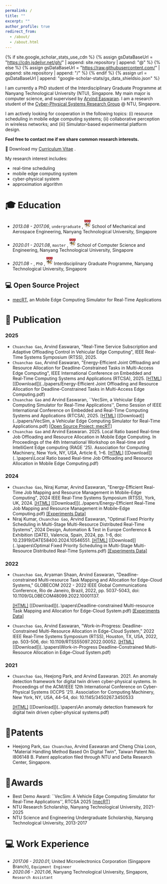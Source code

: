 ```yaml
---
permalink: /
title: ""
excerpt: ""
author_profile: true
redirect_from: 
  - /about/
  - /about.html
---
```


{% if site.google_scholar_stats_use_cdn %}
{% assign gsDataBaseUrl = "https://cdn.jsdelivr.net/gh/" | append: site.repository | append: "@" %}
{% else %}
{% assign gsDataBaseUrl = "https://raw.githubusercontent.com/" | append: site.repository | append: "/" %}
{% endif %}
{% assign url = gsDataBaseUrl | append: "google-scholar-stats/gs_data_shieldsio.json" %}

<span class='anchor' id='about-me'></span>

I am currently a PhD student of the Interdisciplinary Graduate Programme at Nanyang Technological University (NTU), Singapore. My main major is computer science, and supervised by [Arvind Easwaran](https://personal.ntu.edu.sg/arvinde/). I am a research student of the [Cyber-Physical Systems Research Group](https://cps-research-group.github.io/)  @ NTU, Singapore.



I am actively looking for cooperation in the following topics: (i) resource scheduling in mobile edge computing systems; (ii) collaborative perception in wireless networks; and (iii) Simulator-based experimental platform design.



**Feel free to contact me if we share common research interests.**



:page_facing_up: ​Download my [Curriculum Vitae](../papers/AcademicCV.pdf) .



My research interest includes:

- real-time scheduling
- mobile edge computing system
- cyber-physical system
- approximation algorithm

<span class='anchor' id='-educations'></span>

# 🎓 Education
- *2013.08 - 2017.06*,  `undergraduate` , <a href="https://www.ntu.edu.sg/"><img class="png" src="/images/NTU.png" width="20pt"></a> School of Mechanical and Aerospace Engineering, Nanyang Technological University, Singapore

- *2020.01 - 2021.08*, `master` , <a href="https://www.ntu.edu.sg/"><img class="png" src="/images/NTU.png" width="20pt"></a> School of Computer Science and Engineering, Nanyang Technological University, Singapore
- *2021.08 -*   , `PhD` , <a href="https://www.ntu.edu.sg/"><img class="png" src="/images/NTU.png" width="20pt"></a> Interdisciplinary Graduate Programme, Nanyang Technological University, Singapore



<span class='anchor' id='-projects'></span>

## 💻 Open Source Project

- [mecRT](https://github.com/gaochuanchao/mecRT/tree/main/src), an Mobile Edge Computing Simulator for Real-Time Applications



<span class='anchor' id='-publications'></span>

# 📝 Publication

### 2025
- `Chuanchao Gao`, Arvind Easwaran, "Real-Time Service Subscription and Adaptive Offloading Control in Vehicular Edge Computing", IEEE Real-Time Systems Symposium (RTSS), 2025.
- `Chuanchao Gao`, Arvind Easwaran, "Energy-Efficient Joint Offloading and Resource Allocation for Deadline-Constrained Tasks in Multi-Access Edge Computing", IEEE International Conference on Embedded and Real-Time Computing Systems and Applications (RTCSA), 2025.  [[HTML]](https://ieeexplore-ieee-org.remotexs.ntu.edu.sg/document/11153106) [[Download]](../papers/Energy-Efficient Joint Offloading and Resource Allocation for Deadline-Constrained Tasks in Multi-Access Edge Computing.pdf) 
- `Chuanchao Gao` and Arvind Easwaran, ``VecSim, a Vehicular Edge Computing Simulator for Real-Time Applications'', Demo Session of IEEE International Conference on Embedded and Real-Time Computing Systems and Applications (RTCSA), 2025. [[HTML]](https://ieeexplore.ieee.org/document/11153192) [[Download]](../papers/VecSim, a Vehicular Edge Computing Simulator for Real-Time Applications.pdf) [[Open Source Project: mecRT]](https://github.com/gaochuanchao/mecRT/tree/main/src)
- `Chuanchao Gao` and Arvind Easwaran. 2025. Local Ratio based Real-time Job Offloading and Resource Allocation in Mobile Edge Computing. In Proceedings of the 4th International Workshop on Real-time and IntelliGent Edge computing (RAGE '25). Association for Computing Machinery, New York, NY, USA, Article 6, 1–6. [[HTML]](https://doi.org/10.1145/3722567.3727843) [[Download]](..\papers\Local Ratio based Real-time Job Offloading and Resource Allocation in Mobile Edge Computing.pdf) 

### 2024

- `Chuanchao Gao`, Niraj Kumar, Arvind Easwaran, "Energy-Efficient Real-Time Job Mapping and Resource Management in Mobile-Edge Computing", 2024 IEEE Real-Time Systems Symposium (RTSS), York, UK, 2024. [[HTML]](https://ieeexplore.ieee.org/abstract/document/10844747)  [[Download]](../papers/Energy-Efficient Real-Time Job Mapping and Resource Management in Mobile-Edge Computing.pdf) [[Experiments Data]](https://github.com/CPS-research-group/CPS-NTU-Public/tree/RTSS2024)
- Niraj Kumar, `Chuanchao Gao`, Arvind Easwaran, "Optimal Fixed Priority Scheduling in Multi-Stage Multi-Resource Distributed Real-Time Systems", 2024 Design, Automation & Test in Europe Conference & Exhibition (DATE), Valencia, Spain, 2024, pp. 1-6, doi: 10.23919/DATE58400.2024.10546551. [[HTML]](https://ieeexplore-ieee-org.remotexs.ntu.edu.sg/abstract/document/10546551)  [[Download]](..\papers\Optimal Fixed Priority Scheduling in Multi-Stage Multi-Resource Distributed Real-Time Systems.pdf) [[Experiments Data]](https://github.com/CPS-research-group/CPS-NTU-Public/tree/DATE2024) 

### 2022

- `Chuanchao Gao`, Aryaman Shaan, Arvind Easwaran, "Deadline-constrained Multi-resource Task Mapping and Allocation for Edge-Cloud Systems," GLOBECOM 2022 - 2022 IEEE Global Communications Conference, Rio de Janeiro, Brazil, 2022, pp. 5037-5043, doi: 10.1109/GLOBECOM48099.2022.10001137.  

  [[HTML]](https://ieeexplore.ieee.org/abstract/document/10001137)  [[Download]](..\papers\Deadline-constrained Multi-resource Task Mapping and Allocation for Edge-Cloud System.pdf) [[Experiments Data]](https://github.com/CPS-research-group/CPS-NTU-Public/tree/GLOBECOM2022) 

- `Chuanchao Gao`, Arvind Easwaran, "Work-in-Progress: Deadline-Constrained Multi-Resource Allocation in Edge-Cloud System," 2022 IEEE Real-Time Systems Symposium (RTSS), Houston, TX, USA, 2022, pp. 503-506, doi: 10.1109/RTSS55097.2022.00052. [[HTML]](https://ieeexplore.ieee.org/abstract/document/9984794)  [[Download]](..\papers\Work-in-Progress Deadline-Constrained Multi-Resource Allocation in Edge-Cloud System.pdf) 

### 2021

- `Chuanchao Gao`, Heejong Park, and Arvind Easwaran. 2021. An anomaly detection framework for digital twin driven cyber-physical systems. In Proceedings of the ACM/IEEE 12th International Conference on Cyber-Physical Systems (ICCPS '21). Association for Computing Machinery, New York, NY, USA, 44–54, doi: 10.1145/3450267.3450533
  
  [[HTML]](https://dl.acm.org/doi/abs/10.1145/3450267.3450533)  [[Download]](..\papers\An anomaly detection framework for digital twin driven cyber-physical systems.pdf) 



<span class='anchor' id='-patents'></span>

# 🏅Patents

- Heejong Park, `Gao Chuanchao`, Arvind Easwaran and Cheng Chia Loon, "Material Handling Method Based On Digital Twin", Taiwan Patent No. I806148 B. Patent application filed through NTU and Delta Research Center, Singapore.



<span class='anchor' id='-awards'></span>

# 🏅Awards

- Best Demo Award: ``VecSim: A Vehicle Edge Computing Simulator for Real-Time Applications'', RTCSA 2025 [[mecRT]](https://github.com/gaochuanchao/mecRT/tree/main/src) 
- NTU Research Scholarship, Nanyang Technological University, 2021-2025
- NTU Science and Engineering Undergraduate Scholarship, Nanyang Technological University, 2013-2017



<span class='anchor' id='-working'></span>

# 💻 Work Experience
- *2017.06 - 2020.01*, United Microelectronics Corporation (Singapore Branch), `Equipment Engineer`
- *2020.06 - 2021.06*, Nanyang Technological University, Singapore, `Research Assistant`
